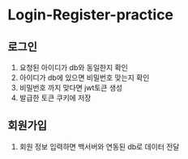 # Login-Register-practice

## 로그인
1. 요청된 아이디가 db와 동일한지 확인
2. 아이디가 db에 있으면 비밀번호 맞는지 확인
3. 비밀번호 까지 맞다면 jwt토큰 생성
4. 발급한 토큰 쿠키에 저장

## 회원가입
1. 회원 정보 입력하면 백서버와 연동된 db로 데이터 전달
